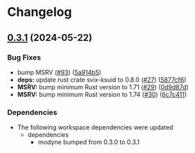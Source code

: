 # Changelog

## [0.3.1](https://github.com/neoeinstein/modyne/compare/dynamodb-book-ch19-ecomm-v0.3.0...dynamodb-book-ch19-ecomm-v0.3.1) (2024-05-22)


### Bug Fixes

* bump MSRV ([#93](https://github.com/neoeinstein/modyne/issues/93)) ([5a914b5](https://github.com/neoeinstein/modyne/commit/5a914b50a100cf386dfd47b5687e4fe7f9d2ed72))
* **deps:** update rust crate svix-ksuid to 0.8.0 ([#27](https://github.com/neoeinstein/modyne/issues/27)) ([5877cf6](https://github.com/neoeinstein/modyne/commit/5877cf68fd246538db2baebf97db681b2f1961d7))
* **MSRV:** bump minimum Rust version to 1.71 ([#29](https://github.com/neoeinstein/modyne/issues/29)) ([0d9d87d](https://github.com/neoeinstein/modyne/commit/0d9d87d10a293790688894630656ada41db9d992))
* **MSRV:** bump minimum Rust version to 1.74 ([#30](https://github.com/neoeinstein/modyne/issues/30)) ([6c7c411](https://github.com/neoeinstein/modyne/commit/6c7c411a70d2991b0a18d37ddfed71f867f880ee))


### Dependencies

* The following workspace dependencies were updated
  * dependencies
    * modyne bumped from 0.3.0 to 0.3.1
